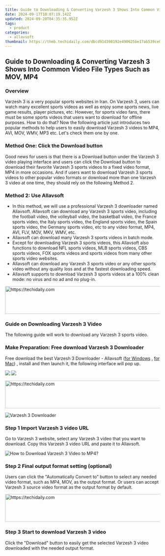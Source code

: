 ```yaml
---
title: Guide to Downloading & Converting Varzesh 3 Shows Into Common Video File Types Such as MOV, MP4
date: 2024-09-17T18:07:19.142Z
updated: 2024-09-20T04:35:35.952Z
tags:
  - product
categories:
  - allavsoft
thumbnail: https://thmb.techidaily.com/dbcd91d398192e490625be17ab539ce0390575e1cb979a99a698fecfb5d28b74.jpg
---
```


## Guide to Downloading & Converting Varzesh 3 Shows Into Common Video File Types Such as MOV, MP4

### Overview

Varzesh 3 is a very popular sports websites in Iran. On Varzesh 3, users can watch many excellent sports videos as well as enjoy some sports news, live game results, player pictures, etc. However, for sports video fans, there must be some sports videos that users want to download for offline purposes. How to do that? Now the following article just introduces two popular methods to help users to easily download Varzesh 3 videos to MP4, AVI, MOV, WMV, MP3 etc. Let's check them one by one.

### Method One: Click the Download button

Good news for users is that there is a Download button under the Varzesh 3 video playing interface and users can click the Download button to download their favorite Varzesh 3 sports videos to a fixed video format, MP4 in more occasions. And if users want to download Varzesh 3 sports videos to other popular video formats or download more than one Varzesh 3 video at one time, they should rely on the following Method 2.

### Method 2: Use Allavsoft

* In this method, we will use a professional Varzesh 3 downloader named Allavsoft. Allavsoft can download any Varzesh 3 sports video, including the football video, the volleyball video, the basketball video, the France sports video, the Italy sports video, the England sports video, the Spain sports video, the Germany sports video, etc to any video format, MP4, AVI, FLV, MOV, MKV, WMV, etc.
* Allavsoft can download many Varzesh 3 sports videos in batch mode.
* Except for downloading Varzesh 3 sports videos, this Allavsoft also functions to download NFL sports videos, MLB sports videos, CBS sports videos, FOX sports videos and sports videos from many other sports video websites.
* Allavsoft can download any Varzesh 3 sports video or any other sports video without any quality loss and at the fastest downloading speed.
* Allavsoft supports to download Varzesh 3 sports videos at a 100% clean mode: no virus and no ad and no plug-in.

<!-- affiliate ads begin -->
<a href="https://appsumo.8odi.net/c/5597632/2043638/7443" target="_top" id="2043638">
  <img src="//a.impactradius-go.com/display-ad/7443-2043638" border="0" alt="https://techidaily.com" width="728" height="90"/>
</a>
<img height="0" width="0" src="https://appsumo.8odi.net/i/5597632/2043638/7443" style="position:absolute;visibility:hidden;" border="0" />
<!-- affiliate ads end -->

### Guide on Downloading Varzesh 3 Video

The following guide will work to download any Varzesh 3 sports video.

### Make Preparation: Free download Varzesh 3 Downloader

Free download the best Varzesh 3 Downloader - Allavsoft ([for Windows](https://tools.techidaily.com/allavsoft/products/) , [for Mac](https://tools.techidaily.com/allavsoft/products/)) , install and then launch it, the following interface will pop up.

[![](https://www.allavsoft.com/how-to/../images/how-to/free-download-win.jpg)](https://tools.techidaily.com/allavsoft/products/) [![](https://www.allavsoft.com/how-to/../images/how-to/free-download-mac.jpg)](https://tools.techidaily.com/allavsoft/products/)

<!-- affiliate ads begin -->
<a href="https://unicoeye.pxf.io/c/5597632/2148775/18498" target="_top" id="2148775">
  <img src="//a.impactradius-go.com/display-ad/18498-2148775" border="0" alt="https://techidaily.com" width="728" height="90"/>
</a>
<img height="0" width="0" src="https://unicoeye.pxf.io/i/5597632/2148775/18498" style="position:absolute;visibility:hidden;" border="0" />
<!-- affiliate ads end -->

![Varzesh 3 Downloader](https://www.allavsoft.com/how-to/../images/allavsoft/screen-shot-600.jpg)

### Step 1 Import Varzesh 3 video URL

Go to Varzesh 3 website, select any Varzesh 3 video that you want to download. Copy this Varzesh 3 video URL and paste it to Allavsoft.

![How to Download Varzesh 3 Video to MP4?](https://www.allavsoft.com/how-to/../images/how-to/download-rtmp-video/download-rtmp-video.jpg)

### Step 2 Final output format setting (optional)

Users can click the "Automatically Convert to" button to select any needed video format, such as MP4, MOV, as the output format. Or users can accept Varzesh 3 source video format as the output format by default.

<!-- affiliate ads begin -->
<a href="https://appsumo.8odi.net/c/5597632/2105863/7443" target="_top" id="2105863">
  <img src="//a.impactradius-go.com/display-ad/7443-2105863" border="0" alt="https://techidaily.com" width="728" height="90"/>
</a>
<img height="0" width="0" src="https://appsumo.8odi.net/i/5597632/2105863/7443" style="position:absolute;visibility:hidden;" border="0" />
<!-- affiliate ads end -->

### Step 3 Start to download Varzesh 3 video

Click the "Download" button to easily get the selected Varzesh 3 video downloaded with the needed output format.

<ins class="adsbygoogle"
     style="display:block"
     data-ad-format="autorelaxed"
     data-ad-client="ca-pub-7571918770474297"
     data-ad-slot="1223367746"></ins>

<ins class="adsbygoogle"
     style="display:block"
     data-ad-client="ca-pub-7571918770474297"
     data-ad-slot="8358498916"
     data-ad-format="auto"
     data-full-width-responsive="true"></ins>
